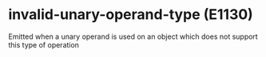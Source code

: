 # invalid-unary-operand-type (E1130)
Emitted when a unary operand is used on an object which does not support
this type of operation
